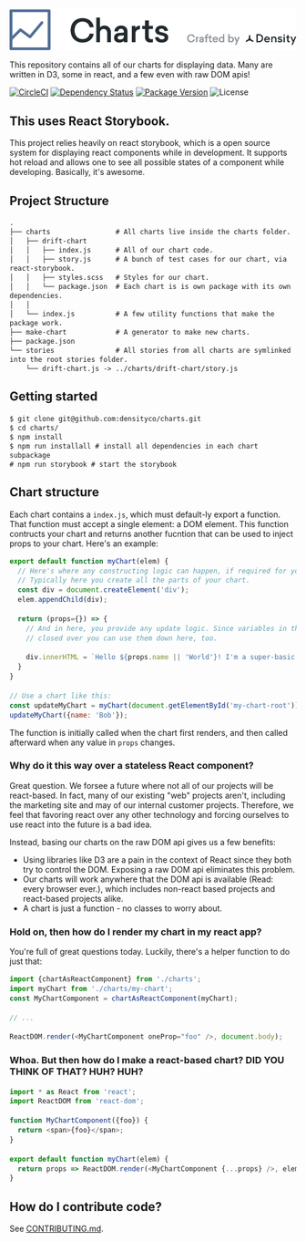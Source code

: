 ![Density Charts](logo.png)

This repository contains all of our charts for displaying data. Many are written in D3, some in
react, and a few even with raw DOM apis!

[![CircleCI](https://circleci.com/gh/DensityCo/charts.svg?style=svg)](https://circleci.com/gh/DensityCo/charts)
[![Dependency Status](https://david-dm.org/densityco/charts.svg)](https://david-dm.org/densityco/charts)
[![Package Version](https://img.shields.io/npm/v/@density/charts.svg)](https://npmjs.com/@density/charts)
![License](https://img.shields.io/badge/License-MIT-green.svg)

## This uses React Storybook.
This project relies heavily on react storybook, which is a open source system for displaying react
components while in development. It supports hot reload and allows one to see all possible states of
a component while developing. Basically, it's awesome.

## Project Structure
```
.
├── charts                # All charts live inside the charts folder.
│   ├── drift-chart
│   │   ├── index.js      # All of our chart code.
│   │   ├── story.js      # A bunch of test cases for our chart, via react-storybook.
│   │   ├── styles.scss   # Styles for our chart.
│   │   └── package.json  # Each chart is is own package with its own dependencies.
│   │ 
│   └── index.js          # A few utility functions that make the package work.
├── make-chart            # A generator to make new charts.
├── package.json
└── stories               # All stories from all charts are symlinked into the root stories folder.
    └── drift-chart.js -> ../charts/drift-chart/story.js
```

## Getting started
```
$ git clone git@github.com:densityco/charts.git
$ cd charts/
$ npm install
$ npm run installall # install all dependencies in each chart subpackage
# npm run storybook # start the storybook
```

## Chart structure
Each chart contains a `index.js`, which must default-ly export a function. That function must accept
a single element: a DOM element. This function contructs your chart and returns another fucntion
that can be used to inject props to your chart. Here's an example:

```javascript
export default function myChart(elem) {
  // Here's where any constructing logic can happen, if required for your chart.
  // Typically here you create all the parts of your chart.
  const div = document.createElement('div');
  elem.appendChild(div);

  return (props={}) => {
    // And in here, you provide any update logic. Since variables in the construting function are
    // closed over you can use them down here, too.

    div.innerHTML = `Hello ${props.name || 'World'}! I'm a super-basic chart!`;
  }
}

// Use a chart like this:
const updateMyChart = myChart(document.getElementById('my-chart-root'));
updateMyChart({name: 'Bob'});
```

The function is initially called when the chart first renders, and then called afterward when any
value in `props` changes.

### Why do it this way over a stateless React component?
Great question. We forsee a future where not all of our projects will be react-based. In fact, many
of our existing "web" projects aren't, including the marketing site and may of our internal customer
projects. Therefore, we feel that favoring react over any other technology and forcing ourselves to
use react into the future is a bad idea.

Instead, basing our charts on the raw DOM api gives us a few benefits:
- Using libraries like D3 are a pain in the context of React since they both try to control the DOM.
  Exposing a raw DOM api eliminates this problem.
- Our charts will work anywhere that the DOM api is available (Read: every browser ever.), which
  includes non-react based projects and react-based projects alike.
- A chart is just a function - no classes to worry about.

### Hold on, then how do I render my chart in my react app? 
You're full of great questions today. Luckily, there's a helper function to do just that:

```javascript
import {chartAsReactComponent} from './charts';
import myChart from './charts/my-chart';
const MyChartComponent = chartAsReactComponent(myChart);

// ...

ReactDOM.render(<MyChartComponent oneProp="foo" />, document.body);
```

### Whoa. But then how do I make a react-based chart? DID YOU THINK OF THAT? HUH? HUH?

```javascript
import * as React from 'react';
import ReactDOM from 'react-dom';

function MyChartComponent({foo}) {
  return <span>{foo}</span>;
}

export default function myChart(elem) {
  return props => ReactDOM.render(<MyChartComponent {...props} />, elem);
}
```

## How do I contribute code?
See [CONTRIBUTING.md](CONTRIBUTING.md).
